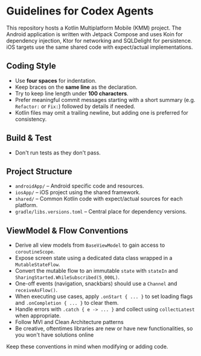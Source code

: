 # Guidelines for Codex Agents

This repository hosts a Kotlin Multiplatform Mobile (KMM) project. The Android application is written with Jetpack Compose and uses Koin for dependency injection, Ktor for networking and SQLDelight for persistence. iOS targets use the same shared code with expect/actual implementations.

## Coding Style

- Use **four spaces** for indentation.
- Keep braces on the **same line** as the declaration.
- Try to keep line length under **100 characters**.
- Prefer meaningful commit messages starting with a short summary (e.g. `Refactor:` or `Fix:`) followed by details if needed.
- Kotlin files may omit a trailing newline, but adding one is preferred for consistency.

## Build & Test

- Don't run tests as they don't pass.

## Project Structure

- `androidApp/` – Android specific code and resources.
- `iosApp/` – iOS project using the shared framework.
- `shared/` – Common Kotlin code with expect/actual sources for each platform.
- `gradle/libs.versions.toml` – Central place for dependency versions.

## ViewModel & Flow Conventions

- Derive all view models from `BaseViewModel` to gain access to `coroutineScope`.
- Expose screen state using a dedicated data class wrapped in a `MutableStateFlow`.
- Convert the mutable flow to an immutable `state` with `stateIn` and
  `SharingStarted.WhileSubscribed(5_000L)`.
- One-off events (navigation, snackbars) should use a `Channel` and `receiveAsFlow()`.
- When executing use cases, apply `.onStart { ... }` to set loading flags and
  `.onCompletion { ... }` to clear them.
- Handle errors with `.catch { e -> ... }` and collect using `collectLatest` when appropriate.
- Follow MVI and Clean Architecture patterns
- Be creative, oftentimes libraries are new or have new functionalities, so you won't have solutions online

Keep these conventions in mind when modifying or adding code.
